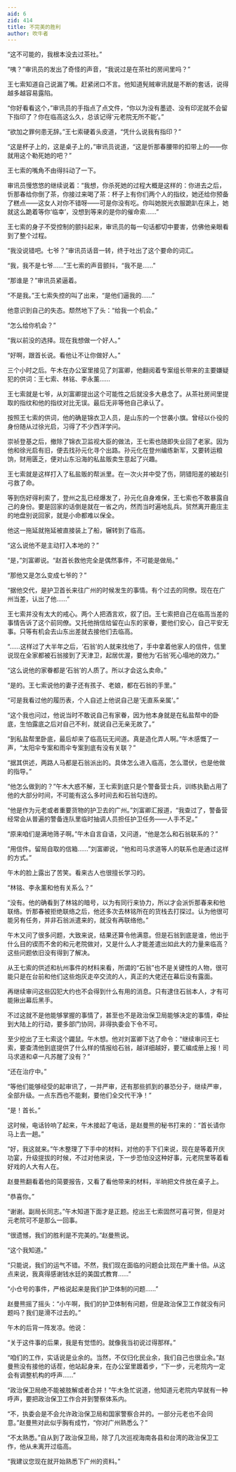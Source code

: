 ```yaml
---
aid: 6
zid: 414
title: 不完美的胜利
author: 吹牛者
---
```


“这不可能的，我根本没去过茶社。”

“咦？”审讯员的发出了奇怪的声音，“我说过是在茶社的房间里吗？”

王七索知道自己说漏了嘴。赶紧闭口不言。他知道髡贼审讯就是不断的套话，说得越多越容易露陷。

“你好看看这个，”审讯员的手指点了点文件，“你以为没有墨迹、没有印泥就不会留下指印了？你在临高这么久，总该记得‘元老院无所不能’。”

“欲加之罪何患无辞。”王七索硬着头皮道，“凭什么说我有指印？”

“这是杯子上的，这是桌子上的，”审讯员说道，“这是忻那春腰带的扣带上的——你就用这个勒死她的吧？”

王七索的嘴角不由得抖动了一下。

审讯员慢悠悠的继续说着：“我想，你杀死她的过程大概是这样的：你进去之后，忻那春给你倒了茶，你接过来喝了茶：杯子上有你们两个人的指纹，她还给你预备了糕点——这女人对你不错呀——可是你没有吃。你叫她脱光衣服跪趴在床上，她就这么跪着等你‘临幸’，没想到等来的是你的催命索……”

王七索的身子不受控制的颤抖起来，审讯员的每一句话都切中要害，仿佛他亲眼看到了整个过程。

“我没说错吧。七爷？”审讯员话音一转，终于吐出了这个要命的词汇。

“我，我不是七爷……”王七索的声音颤抖，“我不是……”

“那谁是？”审讯员紧逼着。

“不是我。”王七索失控的叫了出来，“是他们逼我的……”

他意识到自己的失态。颓然地下了头：“给我一个机会。”

“怎么给你机会？”

“我以前没的选择。现在我想做一个好人。”

“好啊，跟首长说。看他让不让你做好人。”

三个小时之后。午木在办公室里接见了刘富卿，他翻阅着专案组长带来的主要嫌疑犯的供词：王七索、林铭、李永薰……

王七索就是七爷，从刘富卿提出这个可能性之后就没多大悬念了。从茶社房间里提取的指纹和他的指纹对比无误。最后无非等他自己承认了。

按照王七索的供词，他的确是锦衣卫人员，是山东的一个世袭小旗。曾经以仆役的身份随从过徐光启，习得了不少西洋学问。

崇祯登基之后，撤除了锦衣卫监视大臣的做法，王七索也随即失业回了老家。因为他和徐光启有旧，便去找孙元化寻个出路。孙元化在登州编练新军，又要转运粮饷，财用匮乏，便对山东沿海的私盐贩卖生意起了兴趣。

王七索就是这样打入了私盐贩的帮派里。在一次火并中受了伤，阴错阳差的被赵引弓救了命。

等到伤好得利索了，登州之乱已经爆发了，孙元化自身难保，王七索也不敢暴露自己的身份。要是回家的话倒是就在一省之内，然而当时遍地乱兵。贸然离开鹿庄主的地盘别说回家，就是小命都难以保全。

他这一拖延就拖延被直接装上了船，辗转到了临高。

“这么说他不是主动打入本地的？”

“是，”刘富卿说。“赵首长救他完全是偶然事件，不可能是做局。”

“那他又是怎么变成七爷的？”

“据他交代，是护卫首长来往广州的时候发生的事情。有个过去的同僚。现在在广州当差，认出了他……”

王七索并没有太大的戒心。两个人把酒言欢，叙了旧。王七索把自己在临高当差的事情告诉了这个前同僚。又托他捎信给留在山东的家眷，要他们安心，自己平安无事。只等有机会去山东出差就去接他们去临高。

“……这样过了大半年之后，‘石翁’的人就来找他了，手中拿着他家人的信件，信里说现在全家都被石翁接到了天津卫，起居优渥，要他为‘石翁’死心塌地的效力。”

“这么说他的家眷都是‘石翁’的人质了。所以才会这么卖命。”

“是的。王七索说他的妻子还有孩子、老娘，都在石翁的手里。”

“可是我看过他的履历表，个人自述上他说自己是‘无直系亲属’。”

“这个我也问过，他说当时不敢说自己有家眷，因为他本身就是在私盐帮中的卧底，生怕露底之后对自己不利，就说自己无亲无故了。”

“到私盐帮里卧底，最后却来了临高玩无间道。真是造化弄人啊。”午木感慨了一声，“太阳伞专案和雨伞专案到底有没有关联？”

“据其供述，两路人马都是石翁派出的。具体怎么进入临高，怎么潜伏，也是他做的指导。”

“他怎么做到的？”午木大惑不解，王七索到底只是个警备营士兵，训练执勤占用了他的大部分时间，不可能有这么多时间去和石翁勾连的。

“他是作为元老或者重要货物的护卫去的广州。”刘富卿汇报道，“我查过了，警备营经常会从普遍的警备连队里临时抽调人员担任护卫任务——人手不足。”

“原来咱们是满地筛子啊。”午木自言自语，又问道，“他是怎么和石翁联系的？”

“用信件。留局自取的信箱……”刘富卿说，“他和司马求道等人的联系也是通过这样的方式。”

午木的脸上露出了苦笑。看来古人也很擅长学习的。

“林铭、李永薰和他有关系么？”

“没有。他的确看到了林铭的暗号，以为有同行来协力，所以才会派忻那春来和他联络。忻那春被拒绝联络之后，他还多次去林铭所在的货栈去打探过。认为他很可能另有任务，并非石翁派遣来的，就没有再联络他。”

午木又问了很多问题，大致来说，结果还算令他满意。但是石翁到底是谁，他出于什么目的锲而不舍的和元老院做对，又是什么人才能差遣出如此大的力量来临高？这些问题依旧没有得到了解决。

从王七索的供述和杭州事件的材料来看，所谓的“石翁”也不是关键性的人物，很可能只是在台前和他们这些炮灰走卒交流的人，真正的大佬还在幕后没有露面。

再继续审问这些囚犯大约也不会得到什么有用的消息。只有逮住石翁本人，才有可能揪出幕后黑手。

不过这就不是他能够掌握的事情了，甚至也不是政治保卫局能够决定的事情，牵扯到大陆上的行动，要多部门协同，非得执委会下令不可。

至少挖出了王七索这个鼹鼠。午木想。他对刘富卿下达了命令：“继续审问王七索，要查清他到底提供了什么样的情报给石翁，越详细越好，要汇编成册上报！司马求道和卓一凡苏醒了没有？”

“还在治疗中。”

“等他们能够经受的起审讯了，一并严审，还有那些抓到的暴恐分子，继续严审，全部升级。一点东西也不能剩，要他们全交代干净！”

“是！首长。”

这时候，电话铃响了起来，午木接起了电话，是赵曼熊的秘书打来的：“首长请你马上去一趟。”

“好，我这就来。”午木整理了下手中的材料，对他的手下们来说，现在是等着开庆功宴，升级提拔的时候，不过对他来说，下一步恐怕没这种好事，元老院里等着看好戏的人大有人在。

赵曼熊翻看着他的简要报告，又看了看他带来的材料，半晌把文件放在桌子上。

“恭喜你。”

“谢谢。副局长同志。”午木知道下面才是正题。挖出王七索固然可喜可贺，但是对元老院可不是那么一回事。

“很遗憾，我们的胜利是不完美的。”赵曼熊说。

“这个我知道。”

“只能说，我们的运气不错。不然，我们现在面临的问题会比现在严重十倍。从这点来说，我真得感谢钱水廷的美国式教育……”

“小仓号的事件，严格说起来是我们护卫体制的问题……”

赵曼熊摇了摇头：“小午啊，我们的护卫体制有问题，但是政治保卫工作就没有问题吗？我们是滑不过去的。”

午木的后背一阵发凉。他说：

“关于这件事的后果，我是有觉悟的。就像我当初说过得那样。”

“咱们的工作，实话说是业余的。当然，不仅归化民业余，我们自己也很业余。”赵曼熊没有接他的话茬，他站起身来，在办公室里踱着步，“下一步，元老院内一定会有调整机构的呼声……”

“政治保卫局绝不能被肢解或者合并！”午木急忙说道，他知道元老院内早就有一种呼声，要把政治保卫工作合并到警察体系内。

“不，执委会是不会允许政治保卫局和国家警察合并的。一部分元老也不会同意。”赵曼熊对此似乎胸有成竹，“你对广州熟悉么？”

“不太熟悉。”自从到了政治保卫局，除了几次巡视海南各县和台湾的政治保卫工作，他从未离开过临高。

“我建议您现在就开始熟悉下广州的资料。”

